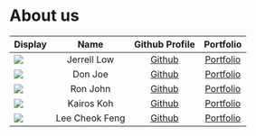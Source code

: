 # About us

Display | Name | Github Profile | Portfolio 
--------|:----:|:--------------:|:---------:
![](https://via.placeholder.com/100.png?text=Photo) | Jerrell Low | [Github](https://github.com/jerrelllzw) | [Portfolio](docs/team/johndoe.md)
![](https://via.placeholder.com/100.png?text=Photo) | Don Joe | [Github](https://github.com/) | [Portfolio](docs/team/johndoe.md)
![](https://via.placeholder.com/100.png?text=Photo) | Ron John | [Github](https://github.com/) | [Portfolio](docs/team/johndoe.md)
![](https://via.placeholder.com/100.png?text=Photo) | Kairos Koh | [Github](https://github.com/kairoskoh) | [Portfolio](docs/team/johndoe.md)
![](https://via.placeholder.com/100.png?text=Photo) | Lee Cheok Feng | [Github](https://github.com/leecheokfeng) | [Portfolio](docs/team/johndoe.md)
